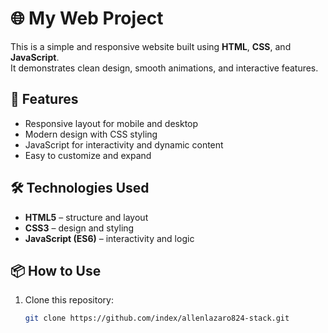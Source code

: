 # 🌐 My Web Project

This is a simple and responsive website built using **HTML**, **CSS**, and **JavaScript**.  
It demonstrates clean design, smooth animations, and interactive features.

## 🚀 Features
- Responsive layout for mobile and desktop
- Modern design with CSS styling
- JavaScript for interactivity and dynamic content
- Easy to customize and expand

## 🛠️ Technologies Used
- **HTML5** – structure and layout  
- **CSS3** – design and styling  
- **JavaScript (ES6)** – interactivity and logic  

## 📦 How to Use
1. Clone this repository:
   ```bash
   git clone https://github.com/index/allenlazaro824-stack.git
